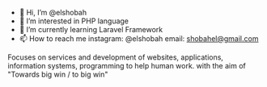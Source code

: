 - 👋 Hi, I’m @elshobah
- 👀 I’m interested in PHP language
- 🌱 I’m currently learning Laravel Framework
- 📫 How to reach me 
      instagram: @elshobah
      email: shobahel@gmail.com

Focuses on services and development of websites, applications, information systems, programming to help human work. with the aim of "Towards big win / to big win"
